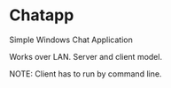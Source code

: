 Chatapp
=======

Simple Windows Chat Application

Works over LAN.
Server and client model.

NOTE: Client has to run by command line.
